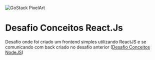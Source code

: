 ![GoStack PixelArt](https://i.imgur.com/PvS86IK.png)

# Desafio Conceitos React.Js

Desafio onde foi criado um frontend simples utilizando ReactJS e se comunicando com back criado no desafio anterior ([Desafio Conceitos NodeJS](https://github.com/madplatypus/desafio-conceitos-node))

